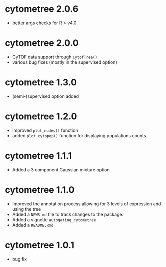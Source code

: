 # cytometree 2.0.6 
* better args checks for R > v4.0

# cytometree 2.0.0  
* CyTOF data support through `CytofTree()` 
* various bug fixes (mostly in the supervised option)

# cytometree 1.3.0  
* (semi-)supervised option added

# cytometree 1.2.0
* improved `plot_nodes()` function
* added `plot_cytopop()` function for displaying populations counts

# cytometree 1.1.1
* Added a 3 component Gaussian mixture option

# cytometree 1.1.0
* Improved the annotation process allowing for 3 levels of expression and using the tree
* Added a `NEWS.md` file to track changes to the package.
* Added a vignette `autogating_cytometree`
* Added a `README.Rmd`


# cytometree 1.0.1
* bug fix
